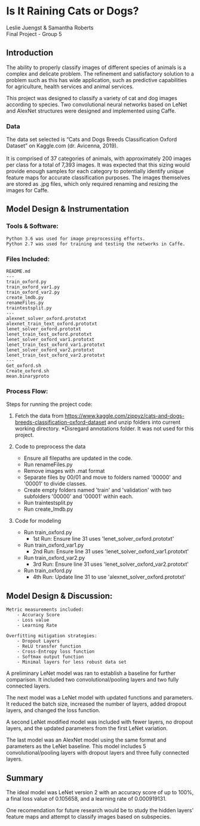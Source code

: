 # Is It Raining Cats or Dogs?
Leslie Juengst & Samantha Roberts <br/>
Final Project - Group 5

## Introduction
The ability to properly classify images of different species of animals is a complex and delicate problem. 
The refinement and satisfactory solution to a problem such as this has wide application, such as predictive capabilities for agriculture, health services and animal services. 

This project was designed to classify a variety of cat and dog images according to species. Two convolutional neural networks based on LeNet and AlexNet structures were designed and implemented using Caffe. 



### Data

The data set selected is “Cats and Dogs Breeds Classification Oxford Dataset” on Kaggle.com (dr. Avicenna, 2019).  
<br/> It is comprised of 37 categories of animals, with approximately 200 images per class for a total of 7,393 images.  It was expected that this sizing would provide enough samples for each category to potentially identify unique feature maps for accurate classification purposes. The images themselves are stored as .jpg files, which only required renaming and resizing the images for Caffe.


## Model Design & Instrumentation

### Tools & Software:
```
Python 3.6 was used for image preprocessing efforts.
Python 2.7 was used for training and testing the networks in Caffe.

```

### Files Included:
```
README.md
---
train_oxford.py
train_oxford_var1.py
train_oxford_var2.py
create_lmdb.py
renameFiles.py
traintestsplit.py
---
alexnet_solver_oxford.prototxt
alexnet_train_text_oxford.prototxt
lenet_solver_oxford.prototxt
lenet_train_test_oxford.prototxt
lenet_solver_oxford_var1.prototxt
lenet_train_test_oxford_var1.prototxt
lenet_solver_oxford_var2.prototxt
lenet_train_test_oxford_var2.prototxt
---
Get_oxford.sh
Create_oxford.sh
mean.binaryproto

```

### Process Flow:

Steps for running the project code:

1) Fetch the data from https://www.kaggle.com/zippyz/cats-and-dogs-breeds-classification-oxford-dataset and unzip folders into current working directory.
    *Disregard annotations folder. It was not used for this project.

2) Code to preprocess the data
    * Ensure all filepaths are updated in the code.
    - Run renameFiles.py
    - Remove images with .mat format
    - Separate files by 00/01 and move to folders named '00000' and '00001' to divide classes.
    - Create empty folders named 'train' and 'validation' with two subfolders '00000' and '00001' within each.
    - Run traintestsplit.py 
    - Run create_lmdb.py

3) Code for modeling
    - Run train_oxford.py
        - 1st Run: Ensure line 31 uses 'lenet_solver_oxford.prototxt'
    - Run train_oxford_var1.py
        - 2nd Run: Ensure line 31 uses 'lenet_solver_oxford_var1.prototxt'
    - Run train_oxford_var2.py
         - 3rd Run: Ensure line 31 uses 'lenet_solver_oxford_var2.prototxt'
    - Run train_oxford.py
        - 4th Run: Update line 31 to use 'alexnet_solver_oxford.prototxt'



## Model Design & Discussion:
```
Metric measurements included: 
    - Accuracy Score
    - Loss value
    - Learning Rate

Overfitting mitigation strategies:
    - Dropout Layers
    - ReLU transfer function
    - Cross-Entropy loss function
    - Softmax output function
    - Minimal layers for less robust data set
```
A preliminary LeNet model was ran to establish a baseline for further comparison. It included two convolutional/pooling layers and two fully connected layers. 

The next model was a LeNet model with updated functions and parameters. It reduced the batch size, increased the number of layers, added dropout layers, and changed the loss function.

A second LeNet modified model was included with fewer layers, no dropout layers, and the updated parameters from the first LeNet variation.

The last model was an AlexNet model using the same format and parameters as the LeNet baseline. This model includes 5 convolutional/pooling layers with dropout layers and three fully connected layers.

## Summary

The ideal model was LeNet version 2 with an accuracy score of up to 100%, a final loss value of 0.105658, and a learning rate of 0.000919131.

One recomendation for future research would be to study the hidden layers' feature maps and attempt to classify images based on subspecies.

